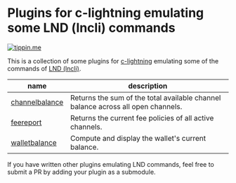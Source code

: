 # Plugins for c-lightning emulating some LND (lncli) commands

[![tippin.me](https://badgen.net/badge/%E2%9A%A1%EF%B8%8Ftippin.me/@kristapsk/F0918E)](https://tippin.me/@kristapsk)

This is a collection of some plugins for [c-lightning](https://github.com/ElementsProject/lightning) emulating some of the commands of [LND (lncli)](https://github.com/LightningNetwork/lnd).

| name                                                                    | description                                                                      |
| ------------------------------------------------------------------------|----------------------------------------------------------------------------------|
| [channelbalance](https://github.com/kristapsk/lightning-channelbalance) | Returns the sum of the total available channel balance across all open channels. |
| [feereport](https://github.com/kristapsk/lightning-feereport/)          | Returns the current fee policies of all active channels.                         |
| [walletbalance](https://github.com/kristapsk/lightning-walletbalance)   | Compute and display the wallet's current balance.                                |

If you have written other plugins emulating LND commands, feel free to submit a PR by adding your plugin as a submodule.

